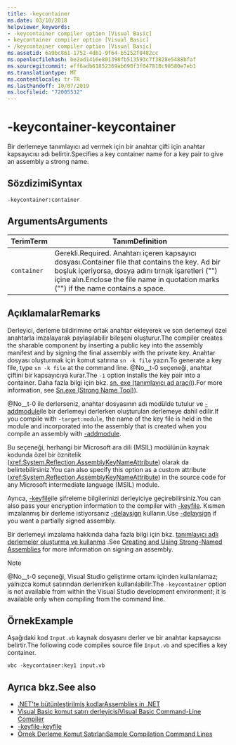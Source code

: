 ```yaml
---
title: -keycontainer
ms.date: 03/10/2018
helpviewer_keywords:
- -keycontainer compiler option [Visual Basic]
- keycontainer compiler option [Visual Basic]
- /keycontainer compiler option [Visual Basic]
ms.assetid: 6a9bc861-1752-4db1-9f64-b5252f0482cc
ms.openlocfilehash: be2ad1416e801398fb513593c7f3828e5488bfaf
ms.sourcegitcommit: eff6adb61852369ab690f3f047818c90580e7eb1
ms.translationtype: MT
ms.contentlocale: tr-TR
ms.lasthandoff: 10/07/2019
ms.locfileid: "72005532"
---
```

# <a name="-keycontainer"></a><span data-ttu-id="96479-102">-keycontainer</span><span class="sxs-lookup"><span data-stu-id="96479-102">-keycontainer</span></span>
<span data-ttu-id="96479-103">Bir derlemeye tanımlayıcı ad vermek için bir anahtar çifti için anahtar kapsayıcısı adı belirtir.</span><span class="sxs-lookup"><span data-stu-id="96479-103">Specifies a key container name for a key pair to give an assembly a strong name.</span></span>  
  
## <a name="syntax"></a><span data-ttu-id="96479-104">Sözdizimi</span><span class="sxs-lookup"><span data-stu-id="96479-104">Syntax</span></span>  
  
```console  
-keycontainer:container  
```  
  
## <a name="arguments"></a><span data-ttu-id="96479-105">Arguments</span><span class="sxs-lookup"><span data-stu-id="96479-105">Arguments</span></span>  
  
|<span data-ttu-id="96479-106">Terim</span><span class="sxs-lookup"><span data-stu-id="96479-106">Term</span></span>|<span data-ttu-id="96479-107">Tanım</span><span class="sxs-lookup"><span data-stu-id="96479-107">Definition</span></span>|  
|---|---|  
|`container`|<span data-ttu-id="96479-108">Gerekli.</span><span class="sxs-lookup"><span data-stu-id="96479-108">Required.</span></span> <span data-ttu-id="96479-109">Anahtarı içeren kapsayıcı dosyası.</span><span class="sxs-lookup"><span data-stu-id="96479-109">Container file that contains the key.</span></span> <span data-ttu-id="96479-110">Ad bir boşluk içeriyorsa, dosya adını tırnak işaretleri ("") içine alın.</span><span class="sxs-lookup"><span data-stu-id="96479-110">Enclose the file name in quotation marks ("") if the name contains a space.</span></span>|  
  
## <a name="remarks"></a><span data-ttu-id="96479-111">Açıklamalar</span><span class="sxs-lookup"><span data-stu-id="96479-111">Remarks</span></span>  
 <span data-ttu-id="96479-112">Derleyici, derleme bildirimine ortak anahtar ekleyerek ve son derlemeyi özel anahtarla imzalayarak paylaşılabilir bileşeni oluşturur.</span><span class="sxs-lookup"><span data-stu-id="96479-112">The compiler creates the sharable component by inserting a public key into the assembly manifest and by signing the final assembly with the private key.</span></span> <span data-ttu-id="96479-113">Anahtar dosyası oluşturmak için komut satırına `sn -k file` yazın.</span><span class="sxs-lookup"><span data-stu-id="96479-113">To generate a key file, type `sn -k file` at the command line.</span></span> <span data-ttu-id="96479-114">@No__t-0 seçeneği, anahtar çiftini bir kapsayıcıya kurar.</span><span class="sxs-lookup"><span data-stu-id="96479-114">The `-i` option installs the key pair into a container.</span></span> <span data-ttu-id="96479-115">Daha fazla bilgi için bkz. [sn. exe (tanımlayıcı ad aracı)](../../../framework/tools/sn-exe-strong-name-tool.md)).</span><span class="sxs-lookup"><span data-stu-id="96479-115">For more information, see [Sn.exe (Strong Name Tool)](../../../framework/tools/sn-exe-strong-name-tool.md)).</span></span>  
  
 <span data-ttu-id="96479-116">@No__t-0 ile derlerseniz, anahtar dosyasının adı modülde tutulur ve [-addmodule](../../../visual-basic/reference/command-line-compiler/addmodule.md)ile bir derlemeyi derlerken oluşturulan derlemeye dahil edilir.</span><span class="sxs-lookup"><span data-stu-id="96479-116">If you compile with `-target:module`, the name of the key file is held in the module and incorporated into the assembly that is created when you compile an assembly with [-addmodule](../../../visual-basic/reference/command-line-compiler/addmodule.md).</span></span>  
  
 <span data-ttu-id="96479-117">Bu seçeneği, herhangi bir Microsoft ara dili (MSIL) modülünün kaynak kodunda özel bir öznitelik (<xref:System.Reflection.AssemblyKeyNameAttribute>) olarak da belirtebilirsiniz.</span><span class="sxs-lookup"><span data-stu-id="96479-117">You can also specify this option as a custom attribute (<xref:System.Reflection.AssemblyKeyNameAttribute>) in the source code for any Microsoft intermediate language (MSIL) module.</span></span>  
  
 <span data-ttu-id="96479-118">Ayrıca, [-keyfile](../../../visual-basic/reference/command-line-compiler/keyfile.md)ile şifreleme bilgilerinizi derleyiciye geçirebilirsiniz.</span><span class="sxs-lookup"><span data-stu-id="96479-118">You can also pass your encryption information to the compiler with [-keyfile](../../../visual-basic/reference/command-line-compiler/keyfile.md).</span></span> <span data-ttu-id="96479-119">Kısmen imzalanmış bir derleme istiyorsanız [-delaysign](../../../visual-basic/reference/command-line-compiler/delaysign.md) kullanın.</span><span class="sxs-lookup"><span data-stu-id="96479-119">Use [-delaysign](../../../visual-basic/reference/command-line-compiler/delaysign.md) if you want a partially signed assembly.</span></span>  
  
 <span data-ttu-id="96479-120">Bir derlemeyi imzalama hakkında daha fazla bilgi için bkz. [tanımlayıcı adlı derlemeler oluşturma ve kullanma](../../../standard/assembly/create-use-strong-named.md) .</span><span class="sxs-lookup"><span data-stu-id="96479-120">See [Creating and Using Strong-Named Assemblies](../../../standard/assembly/create-use-strong-named.md) for more information on signing an assembly.</span></span>  
  
> [!NOTE]
> <span data-ttu-id="96479-121">@No__t-0 seçeneği, Visual Studio geliştirme ortamı içinden kullanılamaz; yalnızca komut satırından derlenirken kullanılabilir.</span><span class="sxs-lookup"><span data-stu-id="96479-121">The `-keycontainer` option is not available from within the Visual Studio development environment; it is available only when compiling from the command line.</span></span>  
  
## <a name="example"></a><span data-ttu-id="96479-122">Örnek</span><span class="sxs-lookup"><span data-stu-id="96479-122">Example</span></span>  
 <span data-ttu-id="96479-123">Aşağıdaki kod `Input.vb` kaynak dosyasını derler ve bir anahtar kapsayıcısı belirtir.</span><span class="sxs-lookup"><span data-stu-id="96479-123">The following code compiles source file `Input.vb` and specifies a key container.</span></span>  
  
```console  
vbc -keycontainer:key1 input.vb  
```  
  
## <a name="see-also"></a><span data-ttu-id="96479-124">Ayrıca bkz.</span><span class="sxs-lookup"><span data-stu-id="96479-124">See also</span></span>

- [<span data-ttu-id="96479-125">.NET’te bütünleştirilmiş kodlar</span><span class="sxs-lookup"><span data-stu-id="96479-125">Assemblies in .NET</span></span>](../../../standard/assembly/index.md)
- [<span data-ttu-id="96479-126">Visual Basic komut satırı derleyicisi</span><span class="sxs-lookup"><span data-stu-id="96479-126">Visual Basic Command-Line Compiler</span></span>](../../../visual-basic/reference/command-line-compiler/index.md)
- [<span data-ttu-id="96479-127">-keyfile</span><span class="sxs-lookup"><span data-stu-id="96479-127">-keyfile</span></span>](../../../visual-basic/reference/command-line-compiler/keyfile.md)
- [<span data-ttu-id="96479-128">Örnek Derleme Komut Satırları</span><span class="sxs-lookup"><span data-stu-id="96479-128">Sample Compilation Command Lines</span></span>](../../../visual-basic/reference/command-line-compiler/sample-compilation-command-lines.md)
